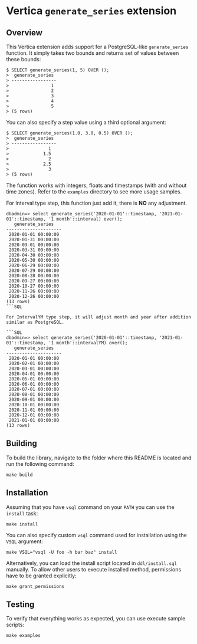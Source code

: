 Vertica `generate_series` extension
===================================


Overview
--------

This Vertica extension adds support for a PostgreSQL-like `generate_series`
function. It simply takes two bounds and returns set of values between these
bounds:

    $ SELECT generate_series(1, 5) OVER ();
    >  generate_series
    > -----------------
    >                1
    >                2
    >                3
    >                4
    >                5
    > (5 rows)

You can also specify a step value using a third optional argument:

    $ SELECT generate_series(1.0, 3.0, 0.5) OVER ();
    >  generate_series
    > -----------------
    >               1
    >             1.5
    >               2
    >             2.5
    >               3
    > (5 rows)

The function works with integers, floats and timestamps (with and without
time zones). Refer to the `examples` directory to see more usage samples.

For Interval type step, this function just add it, there is **NO** any adjustment.

```
dbadmin=> select generate_series('2020-01-01'::timestamp, '2021-01-01'::timestamp, '1 month'::interval) over();
   generate_series
---------------------
 2020-01-01 00:00:00
 2020-01-31 00:00:00
 2020-03-01 00:00:00
 2020-03-31 00:00:00
 2020-04-30 00:00:00
 2020-05-30 00:00:00
 2020-06-29 00:00:00
 2020-07-29 00:00:00
 2020-08-28 00:00:00
 2020-09-27 00:00:00
 2020-10-27 00:00:00
 2020-11-26 00:00:00
 2020-12-26 00:00:00
(13 rows)
```SQL

For IntervalYM type step, it will adjust month and year after addition similar as PostgreSQL.

```SQL
dbadmin=> select generate_series('2020-01-01'::timestamp, '2021-01-01'::timestamp, '1 month'::intervalYM) over();
   generate_series
---------------------
 2020-01-01 00:00:00
 2020-02-01 00:00:00
 2020-03-01 00:00:00
 2020-04-01 00:00:00
 2020-05-01 00:00:00
 2020-06-01 00:00:00
 2020-07-01 00:00:00
 2020-08-01 00:00:00
 2020-09-01 00:00:00
 2020-10-01 00:00:00
 2020-11-01 00:00:00
 2020-12-01 00:00:00
 2021-01-01 00:00:00
(13 rows)
```


Building
--------

To build the library, navigate to the folder where this README is located and
run the following command:

    make build


Installation
------------

Assuming that you have `vsql` command on your `PATH` you can use the `install`
task:

    make install

You can also specify custom `vsql` command used for installation using the
`VSQL` argument:

    make VSQL="vsql -U foo -h bar baz" install

Alternatively, you can load the install script located in `ddl/install.sql`
manually. To allow other users to execute installed method, permissions have to be granted explicitly:
```
make grant_permissions
```


Testing
-------

To verify that everything works as expected, you can use execute sample
scripts:

    make examples
